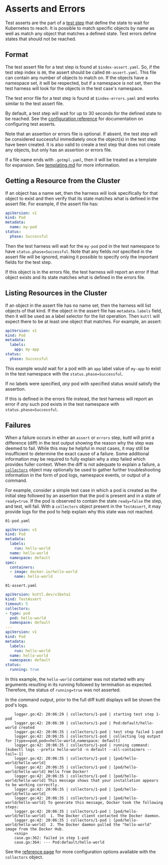 # Asserts and Errors

Test asserts are the part of a [test step](steps.md) that define the state to wait for Kubernetes to reach. It is possible to match specific objects by name as well as match any object that matches a defined state. Test errors define states that should not be reached.

## Format

The test assert file for a test step is found at `$index-assert.yaml`. So, if the test step index is `00`, the assert should be called `00-assert.yaml`. This file can contain any number of objects to match on. If the objects have a namespace set, it will be respected, but if a namespace is not set, then the test harness will look for the objects in the test case's namespace.

The test error file for a test step is found at `$index-errors.yaml` and works similar to the test assert file.

By default, a test step will wait for up to 30 seconds for the defined state to be reached. See the [configuration reference](reference.md#testassert) for documentation on configuring test asserts.

Note that an assertion or errors file is optional. If absent, the test step will be considered successful immediately once the object(s) in the test step have been created. It is also valid to create a test step that does not create any objects, but only has an assertion or errors file.

If a file name ends with `.gotmpl.yaml`, then it will be treated as a template for expansion.
See [templating.md](templating.md) for more information.

## Getting a Resource from the Cluster

If an object has a name set, then the harness will look specifically for that object to exist and then verify that its state matches what is defined in the assert file. For example, if the assert file has:

```yaml
apiVersion: v1
kind: Pod
metadata:
  name: my-pod
status:
  phase: Successful
```

Then the test harness will wait for the `my-pod` pod in the test namespace to have `status.phase=Successful`. Note that any fields *not* specified in the assert file will be ignored, making it possible to specify only the important fields for the test step.

If this object is in the errors file, the test harness will report an error if that object exists and its state matches what is defined in the errors file.

## Listing Resources in the Cluster

If an object in the assert file has no name set, then the harness will list objects of that kind.
If the object in the assert file has `metadata.labels` field, then it will be used as a label selector for the list operation.
Then `kuttl` will expect there to be at least one object that matches. For example, an assert:

```yaml
apiVersion: v1
kind: Pod
metadata:
  labels:
    app: my-app
status:
  phase: Successful
```

This example would wait for a pod with an `app` label value of `my-app` to exist in the test namespace with the `status.phase=Successful`.

If no labels were specified, *any* pod with specified status would satisfy the assertion.

If this is defined in the errors file instead, the test harness will report an error if *any* such pod exists in the test namespace with `status.phase=Successful`.

## Failures

When a failure occurs in either an `assert` or `errors` step, kuttl will print a difference (diff) in the test output showing the reason why the step was deemed to fail. While this may be helpful in most cases, it may still be insufficient to determine the exact cause of a failure. Some additional information may be required to fully explain why a step failed which provides fuller context. When the diff is not adequate to explain a failure, a [`collectors`](reference.md#collectors) object may optionally be used to gather further troubleshooting information in the form of pod logs, namespace events, or output of a command.

For example, consider a simple test case in which a pod is created as the initial step followed by an assertion that the pod is present and in a state of `ready=true`. If the pod is observed to contain the state `ready=false` the step, and test, will fail. With a `collectors` object present in the `TestAssert`, it may provide logs for the pod to help explain why this state was not reached.

`01-pod.yaml`

```yaml
apiVersion: v1
kind: Pod
metadata:
  labels:
    run: hello-world
  name: hello-world
  namespace: default
spec:
  containers:
  - image: docker.io/hello-world
    name: hello-world
```

`01-assert.yaml`

```yaml
apiVersion: kuttl.dev/v1beta1
kind: TestAssert
timeout: 5
collectors:
- type: pod
  pod: hello-world
  namespace: default
---
apiVersion: v1
kind: Pod
metadata:
  labels:
    run: hello-world
  name: hello-world
  namespace: default
status:
  running: true
```

In this example, the `hello-world` container was not started with any arguments resulting in its running followed by termination as expected. Therefore, the status of `running=true` was not asserted.

In the command output, prior to the full diff kuttl displays will be shown the pod's logs.

```log
    logger.go:42: 20:06:29 | collectors/1-pod | starting test step 1-pod
    logger.go:42: 20:06:30 | collectors/1-pod | Pod:default/hello-world created
    logger.go:42: 20:06:35 | collectors/1-pod | test step failed 1-pod
    logger.go:42: 20:06:35 | collectors/1-pod | collecting log output for [type==pod,pod==hello-world,namespace: default]
    logger.go:42: 20:06:35 | collectors/1-pod | running command: [kubectl logs --prefix hello-world -n default --all-containers --tail=-1]
    logger.go:42: 20:06:35 | collectors/1-pod | [pod/hello-world/hello-world] 
    logger.go:42: 20:06:35 | collectors/1-pod | [pod/hello-world/hello-world] Hello from Docker!
    logger.go:42: 20:06:35 | collectors/1-pod | [pod/hello-world/hello-world] This message shows that your installation appears to be working correctly.
    logger.go:42: 20:06:35 | collectors/1-pod | [pod/hello-world/hello-world] 
    logger.go:42: 20:06:35 | collectors/1-pod | [pod/hello-world/hello-world] To generate this message, Docker took the following steps:
    logger.go:42: 20:06:35 | collectors/1-pod | [pod/hello-world/hello-world]  1. The Docker client contacted the Docker daemon.
    logger.go:42: 20:06:35 | collectors/1-pod | [pod/hello-world/hello-world]  2. The Docker daemon pulled the "hello-world" image from the Docker Hub.
    <snip>
    case.go:362: failed in step 1-pod
    case.go:364: --- Pod:default/hello-world
```

See the [reference page](reference.md#collectors) for more configuration options available with the `collectors` object.
